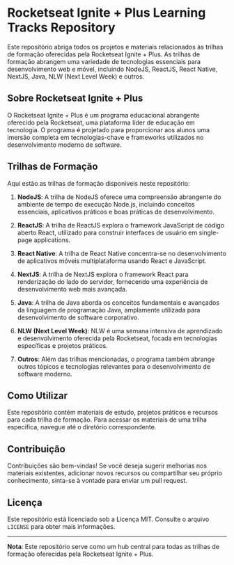 # Rocketseat Ignite + Plus Learning Tracks Repository

Este repositório abriga todos os projetos e materiais relacionados às trilhas de formação oferecidas pela Rocketseat Ignite + Plus. As trilhas de formação abrangem uma variedade de tecnologias essenciais para desenvolvimento web e móvel, incluindo NodeJS, ReactJS, React Native, NextJS, Java, NLW (Next Level Week) e outros.

## Sobre Rocketseat Ignite + Plus

O Rocketseat Ignite + Plus é um programa educacional abrangente oferecido pela Rocketseat, uma plataforma líder de educação em tecnologia. O programa é projetado para proporcionar aos alunos uma imersão completa em tecnologias-chave e frameworks utilizados no desenvolvimento moderno de software.

## Trilhas de Formação

Aqui estão as trilhas de formação disponíveis neste repositório:

1. **NodeJS**: A trilha de NodeJS oferece uma compreensão abrangente do ambiente de tempo de execução Node.js, incluindo conceitos essenciais, aplicativos práticos e boas práticas de desenvolvimento.

2. **ReactJS**: A trilha de ReactJS explora o framework JavaScript de código aberto React, utilizado para construir interfaces de usuário em single-page applications.

3. **React Native**: A trilha de React Native concentra-se no desenvolvimento de aplicativos móveis multiplataforma usando React e JavaScript.

4. **NextJS**: A trilha de NextJS explora o framework React para renderização do lado do servidor, fornecendo uma experiência de desenvolvimento web mais avançada.

5. **Java**: A trilha de Java aborda os conceitos fundamentais e avançados da linguagem de programação Java, amplamente utilizada para desenvolvimento de software corporativo.

6. **NLW (Next Level Week)**: NLW é uma semana intensiva de aprendizado e desenvolvimento oferecida pela Rocketseat, focada em tecnologias específicas e projetos práticos.

7. **Outros**: Além das trilhas mencionadas, o programa também abrange outros tópicos e tecnologias relevantes para o desenvolvimento de software moderno.

## Como Utilizar

Este repositório contém materiais de estudo, projetos práticos e recursos para cada trilha de formação. Para acessar os materiais de uma trilha específica, navegue até o diretório correspondente.

## Contribuição

Contribuições são bem-vindas! Se você deseja sugerir melhorias nos materiais existentes, adicionar novos recursos ou compartilhar seu próprio conhecimento, sinta-se à vontade para enviar um pull request.

## Licença

Este repositório está licenciado sob a Licença MIT. Consulte o arquivo `LICENSE` para obter mais informações.

---

**Nota**: Este repositório serve como um hub central para todas as trilhas de formação oferecidas pela Rocketseat Ignite + Plus.

